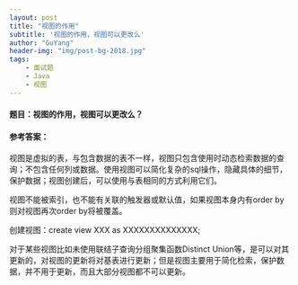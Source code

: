 ```yaml
---
layout: post
title: "视图的作用"
subtitle: '视图的作用，视图可以更改么'
author: "GuYang"
header-img: "img/post-bg-2018.jpg"
tags:    
    - 面试题
    - Java  
    - 视图
---
```


#### **题目**：视图的作用，视图可以更改么？

#### **参考答案**：

视图是虚拟的表，与包含数据的表不一样，视图只包含使用时动态检索数据的查询；不包含任何列或数据。使用视图可以简化复杂的sql操作，隐藏具体的细节，保护数据；视图创建后，可以使用与表相同的方式利用它们。

视图不能被索引，也不能有关联的触发器或默认值，如果视图本身内有order by 则对视图再次order by将被覆盖。

创建视图：create view XXX as XXXXXXXXXXXXXX;

对于某些视图比如未使用联结子查询分组聚集函数Distinct Union等，是可以对其更新的，对视图的更新将对基表进行更新；但是视图主要用于简化检索，保护数据，并不用于更新，而且大部分视图都不可以更新。